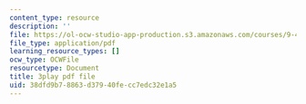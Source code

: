 ```yaml
---
content_type: resource
description: ''
file: https://ol-ocw-studio-app-production.s3.amazonaws.com/courses/9-40-introduction-to-neural-computation-spring-2018/38dfd9b78863d37940fecc7edc32e1a5_EpPtCLkCGOk.pdf
file_type: application/pdf
learning_resource_types: []
ocw_type: OCWFile
resourcetype: Document
title: 3play pdf file
uid: 38dfd9b7-8863-d379-40fe-cc7edc32e1a5
---
```

